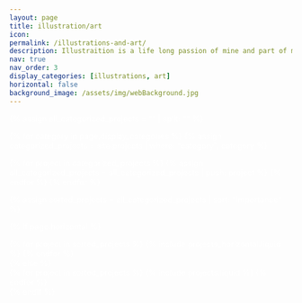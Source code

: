 ```yaml
---
layout: page
title: illustration/art
icon:
permalink: /illustrations-and-art/
description: Illustraition is a life long passion of mine and part of many of my projects. Here you can see some of them.
nav: true
nav_order: 3
display_categories: [illustrations, art]
horizontal: false
background_image: /assets/img/webBackground.jpg
---
```


<style>
/* Add this style block to apply the background to the entire page */
body {
    background-image: url('assets/img/webBackground.jpg'); /* Path to your image */
    background-size: cover; /* Ensures the image covers the entire screen */
    background-repeat: no-repeat; /* Prevents the image from tiling */
    background-attachment: fixed; /* Keeps the image fixed during scrolling */
    background-position: center; /* Centers the image */
    color: white; /* Optional: Adjust text colour for better readability */
}
</style>

<!-- pages/projects.md -->
<div class="projects">

<!-- Initialize an empty array for all matching projects -->

{% assign all_categorized_projects = "" | split: "" %}

<!-- Filter projects by categories in display_categories -->

{% for category in page.display_categories %}
{% assign categorized_projects = site.projects | where: "category", category %}

  <!-- Append categorized projects to the all_categorized_projects array -->

{% for project in categorized_projects %}
{% assign all_categorized_projects = all_categorized_projects | push: project %}
{% endfor %}
{% endfor %}

<!-- Sort the collected projects by importance -->

{% assign sorted_projects = all_categorized_projects | sort: "importance" %}

<!-- Generate cards for each project -->

{% if page.horizontal %}

  <div class="container">
    <div class="row row-cols-1 row-cols-md-2">
    {% for project in sorted_projects %}
      {% include projects_horizontal.liquid %}
    {% endfor %}
    </div>
  </div>
{% else %}
  <div class="row row-cols-1 row-cols-md-3">
    {% for project in sorted_projects %}
      {% include projects.liquid %}
    {% endfor %}
  </div>
{% endif %}
</div>
